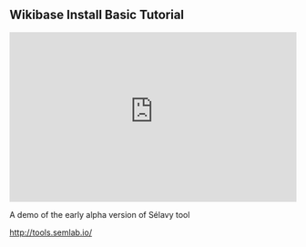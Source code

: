 <style>
  .responsive-container {
	position: relative;
	padding-bottom: 53.25%;
	padding-top: 30px;
	height: 0;
	overflow: hidden;
}
.responsive-container,
	.responsive-container iframe {
	max-width: 1280px;
	max-height: 720px;
}
.responsive-container iframe {
	position: absolute;
	top: 0; left: 0;
	width: 100%;
	height: 100%;
}
</style>

## Wikibase Install Basic Tutorial

<div class="responsive-container">
<iframe width="100%" height="720" src="https://www.youtube-nocookie.com/embed/Pg4CiaLNk8o?VQ=HD1080" frameborder="0" allow="accelerometer; autoplay; encrypted-media; gyroscope; picture-in-picture" allowfullscreen></iframe>
</div>


A demo of the early alpha version of Sélavy tool

http://tools.semlab.io/
